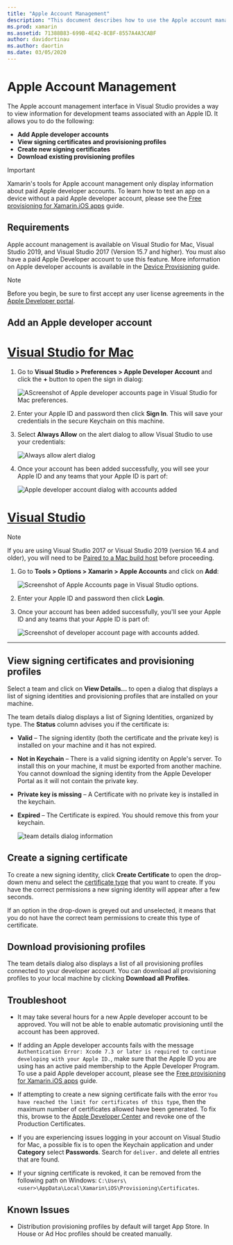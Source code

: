 ```yaml
---
title: "Apple Account Management"
description: "This document describes how to use the Apple account management features in Visual Studio for Mac and Visual Studio 2019."
ms.prod: xamarin
ms.assetid: 71388B83-699B-4E42-8CBF-8557A4A3CABF
author: davidortinau
ms.author: daortin
ms.date: 03/05/2020
---
```


# Apple Account Management

The Apple account management interface in Visual Studio provides a way to view information for development teams associated with an Apple ID. It allows you to do the following:

- **Add Apple developer accounts**
- **View signing certificates and provisioning profiles**
- **Create new signing certificates**
- **Download existing provisioning profiles**

> [!IMPORTANT]
> Xamarin's tools for Apple account management only display information
> about paid Apple developer accounts. To learn how to test an app on a
> device without a paid Apple developer account, please see the
> [Free provisioning for Xamarin.iOS apps](~/ios/get-started/installation/device-provisioning/free-provisioning.md) guide.

## Requirements

Apple account management is available on Visual Studio for Mac, Visual Studio 2019, and Visual Studio 2017 (Version 15.7 and higher). You must also have a paid Apple Developer account to use this feature. More information on Apple developer accounts is available in the [Device Provisioning](~/ios/get-started/installation/device-provisioning/index.md) guide.

> [!NOTE]
> Before you begin, be sure to first accept any user license agreements in the [Apple Developer portal](https://developer.apple.com/account/).

## Add an Apple developer account

# [Visual Studio for Mac](#tab/macos)

1. Go to **Visual Studio > Preferences > Apple Developer Account** and click the **+** button to open the sign in dialog:

    ![AScreenshot of Apple developer accounts page in Visual Studio for Mac preferences.](apple-account-management-images/add-account-vsm.png)

2. Enter your Apple ID and password then click **Sign In**. This will save your credentials in the secure Keychain on this machine.

3. Select **Always Allow** on the alert dialog to allow Visual Studio to use your credentials:

    ![Always allow alert dialog](apple-account-management-images/image4.png)

4. Once your account has been added successfully, you will see your Apple ID and any teams that your Apple ID is part of:

    ![Apple developer account dialog with accounts added](apple-account-management-images/image5.png)

# [Visual Studio](#tab/windows)

> [!NOTE]
> If you are using Visual Studio 2017 or Visual Studio 2019 (version 16.4 and older), you will need to be [Paired to a Mac build host](~/ios/get-started/installation/windows/connecting-to-mac/index.md) before proceeding.

1. Go to **Tools > Options > Xamarin > Apple Accounts** and click on **Add**:

    ![Screenshot of Apple Accounts page in Visual Studio options.](apple-account-management-images/add-account-vsw.png)

2. Enter your Apple ID and password then click **Login**.

3. Once your account has been added successfully, you'll see your Apple ID and any teams that your Apple ID is part of:

    ![Screenshot of developer account page with accounts added.](apple-account-management-images/accounts-vsw.png)

-----

## View signing certificates and provisioning profiles

Select a team and click on **View Details…** to open a dialog that displays a list of signing identities and provisioning profiles that are installed on your machine.

The team details dialog displays a list of Signing Identities, organized by type. The **Status** column advises you if the certificate is:

- **Valid** – The signing identity (both the certificate and the private key) is installed on your machine and it has not expired.

- **Not in Keychain** – There is a valid signing identity on Apple's server. To install this on your machine, it must be exported from another machine. You cannot download the signing identity from the Apple Developer Portal as it will not contain the private key.

- **Private key is missing** – A Certificate with no private key is installed in the keychain.

- **Expired** – The Certificate is expired. You should remove this from your keychain.

  ![team details dialog information](apple-account-management-images/image7.png)

## Create a signing certificate

To create a new signing identity, click **Create Certificate** to open the drop-down menu and select the [certificate type](https://help.apple.com/xcode/mac/current/#/dev80c6204ec) that you want to create. If you have the correct permissions a new signing identity will appear after a few seconds.

If an option in the drop-down is greyed out and unselected, it means that you do not have the correct team permissions to create this type of certificate.

## Download provisioning profiles

The team details dialog also displays a list of all provisioning profiles connected to your developer account. You can download all provisioning profiles to your local machine by clicking **Download all Profiles**.


## Troubleshoot

- It may take several hours for a new Apple developer account to be approved. You will not be able to enable automatic provisioning until the account has been approved.

- If adding an Apple developer accounts fails with the message `Authentication Error: Xcode 7.3 or later is required to continue developing with your Apple ID.`, make sure that the Apple ID you are using has an active paid membership to the Apple Developer Program. To use a paid Apple developer account, please see the [Free provisioning for Xamarin.iOS apps](~/ios/get-started/installation/device-provisioning/free-provisioning.md) guide.

- If attempting to create a new signing certificate fails with the error `You have reached the limit for certificates of this type`, then the maximum number of certificates allowed have been generated. To fix this, browse to the [Apple Developer Center](https://developer.apple.com/account/ios/certificate/distribution) and revoke one of the Production Certificates.

- If you are experiencing issues logging in your account on Visual Studio for Mac, a possible fix is to open the Keychain application and under **Category** select **Passwords**. Search for `deliver.` and delete all entries that are found.

- If your signing certificate is revoked, it can be removed from the following path on Windows: `C:\Users\<user>\AppData\Local\Xamarin\iOS\Provisioning\Certificates`.

## Known Issues

- Distribution provisioning profiles by default will target App Store. In House or Ad Hoc profiles should be created manually.
